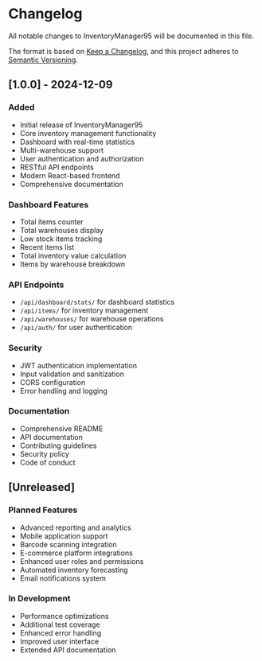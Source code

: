 # Changelog

All notable changes to InventoryManager95 will be documented in this file.

The format is based on [Keep a Changelog](https://keepachangelog.com/en/1.0.0/),
and this project adheres to [Semantic Versioning](https://semver.org/spec/v2.0.0.html).

## [1.0.0] - 2024-12-09

### Added
- Initial release of InventoryManager95
- Core inventory management functionality
- Dashboard with real-time statistics
- Multi-warehouse support
- User authentication and authorization
- RESTful API endpoints
- Modern React-based frontend
- Comprehensive documentation

### Dashboard Features
- Total items counter
- Total warehouses display
- Low stock items tracking
- Recent items list
- Total inventory value calculation
- Items by warehouse breakdown

### API Endpoints
- `/api/dashboard/stats/` for dashboard statistics
- `/api/items/` for inventory management
- `/api/warehouses/` for warehouse operations
- `/api/auth/` for user authentication

### Security
- JWT authentication implementation
- Input validation and sanitization
- CORS configuration
- Error handling and logging

### Documentation
- Comprehensive README
- API documentation
- Contributing guidelines
- Security policy
- Code of conduct

## [Unreleased]

### Planned Features
- Advanced reporting and analytics
- Mobile application support
- Barcode scanning integration
- E-commerce platform integrations
- Enhanced user roles and permissions
- Automated inventory forecasting
- Email notifications system

### In Development
- Performance optimizations
- Additional test coverage
- Enhanced error handling
- Improved user interface
- Extended API documentation
